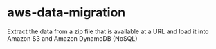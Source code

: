 # aws-data-migration
Extract the data from a zip file that is available at a URL and load it into Amazon S3 and Amazon DynamoDB (NoSQL)
